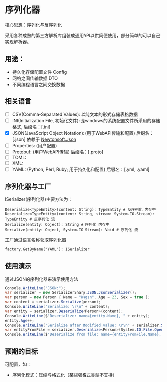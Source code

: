 # 序列化器

核心思想：序列化与反序列化

采用各种成熟的第三方解析库组装成通用API以供简便使用，部分简单的可以自己实现解析器。

## 用途：

- 持久化存储配置文件 Config
- 网络之间传输数据 DTO
- 不同编程语言之间交换数据

## 相关语言

- [ ] CSV(Comma-Separated Values): 以纯文本的形式存储表格数据
- [ ] INI(Initialization File, 初始化文件): 是windows的系统配置文件所采用的存储格式, 后缀名：[.ini]
- [x] JSON(JavaScript Object Notation): (用于WebAPI传输和配置) 后缀名：[.json] 依赖于 [Newtonsoft.Json](https://github.com/JamesNK/Newtonsoft.Json)
- [ ] Properties: (用户配置)
- [ ] Protobuf: (用户WebAPI传输) 后缀名：[.proto]
- [ ] TOML:
- [ ] XML:
- [ ] YAML: (Python, Perl, Ruby; 用于持久化和配置) 后缀名：[.yml, .yaml]

## 序列化器与工厂

ISerializer(序列化器)主要方法为：
```
Deserialize<TypeEntity>(content: String): TypeEntity # 反序列化 内存中
Deserialize<TypeEntity>(content: String, stream: System.IO.Stream): TypeEntity # 反序列化 流
Serialize(entity: Object): String # 序列化 内存中
Serialize(entity: Object, System.IO.Stream): Void # 序列化 流
```
工厂通过语言名称获取序列化器
```txt
factory.GetByName("YAML"): ISerializer
```

## 使用演示

通过JSON的序列化器来演示使用方法
```csharp
Console.WriteLine("JSON:");
var serializer = new SerializerSharp.JSON.JsonSerializer();
var person = new Person { Name = "Wagsn", Age = 23, Sex = true };
var content = serializer.Serialize(person);
Console.WriteLine("Serialize: \r\n" + content);
var entity = serializer.Deserialize<Person>(content);
Console.WriteLine($"Deserialize: name={entity.Name}, " + entity);
entity.Age++;
Console.WriteLine("Serialize after Modified value: \r\n" + serializer.Serialize(entity));
var entityFromFile = serializer.Deserialize<Person>(System.IO.File.OpenRead("person.json"));
Console.WriteLine($"Deserialize from file: name={entityFromFile.Name}, " + entityFromFile);
```
## 预期的目标

可配置，如：
- 序列化模式：压缩与格式化（某些强格式类型不支持）
